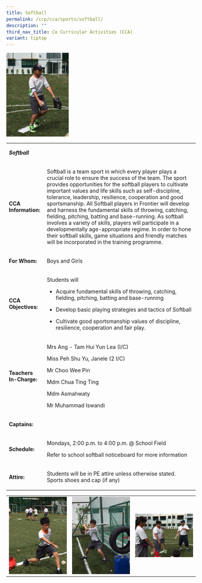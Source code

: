 ```yaml
---
title: Softball
permalink: /ccp/cca/sports/softball/
description: ""
third_nav_title: Co Curricular Activities (CCA)
variant: tiptap
---
```

<div class="isomer-image-wrapper">
<img style="width: 33%;" height="auto" width="100%" src="/images/sb1.jpg">
</div>
<table>
<tbody>
<tr>
<td rowspan="1" colspan="2">
<p><strong><em>Softball</em></strong>
</p>
</td>
</tr>
<tr>
<td rowspan="1" colspan="1">
<p><strong>CCA Information:</strong>
</p>
</td>
<td rowspan="1" colspan="1">
<p>Softball is a team sport in which every player plays a crucial role to
ensure the success of the team. The sport provides opportunities for the
softball players to cultivate important values and life skills such as
self-discipline, tolerance, leadership, resilience, cooperation and good
sportsmanship. All Softball players in Frontier will develop and harness
the fundamental skills of throwing, catching, fielding, pitching, batting
and base-running. As softball involves a variety of skills, players will
participate in a developmentally age-appropriate regime. In order to hone
their softball skills, game situations and friendly matches will be incorporated
in the training programme.</p>
</td>
</tr>
<tr>
<td rowspan="1" colspan="1">
<p><strong>For Whom:</strong>
</p>
</td>
<td rowspan="1" colspan="1">
<p>Boys and Girls</p>
</td>
</tr>
<tr>
<td rowspan="1" colspan="1">
<p><strong>CCA Objectives:</strong>
</p>
</td>
<td rowspan="1" colspan="1">
<p>Students will</p>
<ul data-tight="true" class="tight">
<li>
<p>Acquire fundamental skills of throwing, catching, fielding, pitching,
batting and base-running</p>
</li>
<li>
<p>Develop basic playing strategies and tactics of Softball</p>
</li>
<li>
<p>Cultivate good sportsmanship values of discipline, resilience, cooperation
and fair play.</p>
</li>
</ul>
</td>
</tr>
<tr>
<td rowspan="1" colspan="1">
<p><strong>Teachers In-Charge:</strong>
</p>
</td>
<td rowspan="1" colspan="1">
<p>Mrs Ang - Tam Hui Yun Lea (I/C)</p>
<p>Miss Peh Shu Yu, Janele (2 I/C)</p>
<p>Mr Choo Wee Pin</p>
<p>Mdm Chua Ting Ting</p>
<p>Mdm Asmahwaty</p>
<p>Mr Muhammad Iswandi</p>
</td>
</tr>
<tr>
<td rowspan="1" colspan="1">
<p><strong>Captains:</strong>
</p>
</td>
<td rowspan="1" colspan="1">
<p></p>
</td>
</tr>
<tr>
<td rowspan="1" colspan="1">
<p><strong>Schedule:</strong>
</p>
</td>
<td rowspan="1" colspan="1">
<p>Mondays, 2:00 p.m. to 4:00 p.m. @ School Field</p>
<p>Refer to school softball noticeboard for more information</p>
</td>
</tr>
<tr>
<td rowspan="1" colspan="1">
<p><strong>Attire:</strong>
</p>
</td>
<td rowspan="1" colspan="1">
<p>Students will be in PE attire unless otherwise stated. Sports shoes and
cap (if any)</p>
</td>
</tr>
</tbody>
</table>
<table>
<tbody>
<tr>
<td rowspan="1" colspan="1">
<div class="isomer-image-wrapper">
<img style="width: 100%" height="auto" width="100%" src="/images/sb2.jpg">
</div>
</td>
<td rowspan="1" colspan="1">
<div class="isomer-image-wrapper">
<img style="width: 100%" height="auto" width="100%" src="/images/sb3.jpg">
</div>
</td>
<td rowspan="1" colspan="1">
<div class="isomer-image-wrapper">
<img style="width: 100%" height="auto" width="100%" src="/images/sb4.jpg">
</div>
</td>
</tr>
</tbody>
</table>
<p></p>